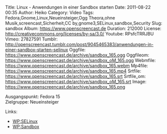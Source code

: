 Title: Linux - Anwendungen in einer Sandbox starten
Date: 2011-08-22 00:35
Author: Heiko
Category: Video
Tags: Fedora,Gnome,Linux,Neueinsteiger,Ogg Theora,ohne Musik,screencast,Sicherheit,CC by,gnome3,SELinux,sandbox,Security
Slug: sandbox
Album: https://www.openscreencast.de
Duration: 212000
License: http://creativecommons.org/licenses/by-sa/3.0/
Youtube: RPsfcTRRJBU
Vimeo: 27827591
Tumblr: http://openscreencast.tumblr.com/post/9045465383/anwendungen-in-einer-sandbox-starten-selinux
Oggfile: https://www.openscreencast.de/archive/sandbox_165.ogg
Oggfileom: https://www.openscreencast.de/archive/sandbox_oM_165.ogg
Webmfile: https://www.openscreencast.de/archive/sandbox_165.webm
Mp4file: https://www.openscreencast.de/archive/sandbox_165.mp4
Srtfile: https://www.openscreencast.de/archive/sandbox_165.srt
Srtfile_om: https://www.openscreencast.de/archive/sandbox_oM_165.srt
Image: https://www.openscreencast.de/archive/sandbox_165.png

Ausgangspunkt: Fedora 15  
Zielgruppe: Neueinsteiger  

Links:

  * [WP:SELinux](http://de.wikipedia.org/wiki/SELinux "SELinux" )
  * [WP:Sandbox](http://de.wikipedia.org/wiki/Sandbox "Sandbox" )

